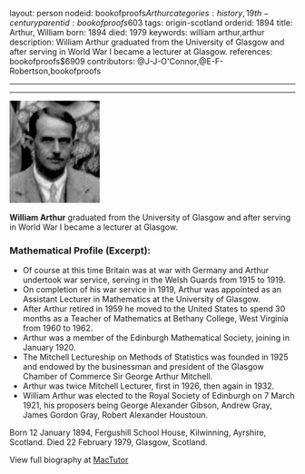 layout: person
nodeid: bookofproofs$Arthur
categories: history,19th-century
parentid: bookofproofs$603
tags: origin-scotland
orderid: 1894
title: Arthur, William
born: 1894
died: 1979
keywords: william arthur,arthur
description: William Arthur graduated from the University of Glasgow and after serving in World War I became a lecturer at Glasgow.
references: bookofproofs$6909
contributors: @J-J-O'Connor,@E-F-Robertson,bookofproofs

---



---

![Arthur.jpg](https://github.com/bookofproofs/bookofproofs.github.io/blob/main/_sources/_assets/images/portraits/Arthur.jpg?raw=true)

**William Arthur** graduated from the University of Glasgow and after serving in World War I became a lecturer at Glasgow.

### Mathematical Profile (Excerpt):
* Of course at this time Britain was at war with Germany and Arthur undertook war service, serving in the Welsh Guards from 1915 to 1919.
* On completion of his war service in 1919, Arthur was appointed as an Assistant Lecturer in Mathematics at the University of Glasgow.
* After Arthur retired in 1959 he moved to the United States to spend 30 months as a Teacher of Mathematics at Bethany College, West Virginia from 1960 to 1962.
* Arthur was a member of the Edinburgh Mathematical Society, joining in January 1920.
* The Mitchell Lectureship on Methods of Statistics was founded in 1925 and endowed by the businessman and president of the Glasgow Chamber of Commerce Sir George Arthur Mitchell.
* Arthur was twice Mitchell Lecturer, first in 1926, then again in 1932.
* William Arthur was elected to the Royal Society of Edinburgh on 7 March 1921, his proposers being George Alexander Gibson, Andrew Gray, James Gordon Gray, Robert Alexander Houstoun.

Born 12 January 1894, Fergushill School House, Kilwinning, Ayrshire, Scotland. Died 22 February 1979, Glasgow, Scotland.

View full biography at [MacTutor](https://mathshistory.st-andrews.ac.uk/Biographies/Arthur/)
